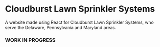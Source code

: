 # Cloudburst Lawn Sprinkler Systems
A website made using React for Cloudburst Lawn Sprinkler Systems, who serve the Delaware, Pennsylvania and Maryland areas.

### WORK IN PROGRESS
